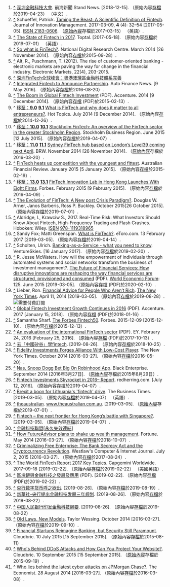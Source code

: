 1.  **[^](https://zh.wikipedia.org/wiki/%E9%87%91%E8%9E%8D%E7%A7%91%E6%8A%80#cite_ref-1 "移至")** [深圳金融科技大會](http://ft.qfhchina.com/index.php?m=content&c=index&a=show&catid=64&id=1161). 前海新聞 Stand News. [2018-12-15]. （原始內容[存檔](https://web.archive.org/web/20190423030101/http://ft.qfhchina.com/index.php?m=content&c=index&a=show&catid=64&id=1161)於2019-04-23） （中文）.
2.  **[^](https://zh.wikipedia.org/wiki/%E9%87%91%E8%9E%8D%E7%A7%91%E6%8A%80#cite_ref-2 "移至")** Schueffel, Patrick. [Taming the Beast: A Scientific Definition of Fintech](https://web.archive.org/web/20170315001616/http://www.open-jim.org/article/view/322). Journal of Innovation Management. 2017-03-09, **4** (4): 32–54 [2017-05-05]. [ISSN 2183-0606](https://www.worldcat.org/issn/2183-0606). （[原始內容](http://www.open-jim.org/article/view/322)存檔於2017-03-15） （英語）.
3.  **[^](https://zh.wikipedia.org/wiki/%E9%87%91%E8%9E%8D%E7%A7%91%E6%8A%80#cite_ref-3 "移至")** [The State of Fintech in 2017](https://www.toptal.com/finance/financial-consultants/fintech-2017). Toptal. [2017-05-18]. （原始內容[存檔](https://web.archive.org/web/20190701090558/https://www.toptal.com/finance/financial-consultants/fintech-2017)於2019-07-01） （英語）.
4.  **[^](https://zh.wikipedia.org/wiki/%E9%87%91%E8%9E%8D%E7%A7%91%E6%8A%80#cite_ref-NDRC1_4-0 "移至")** [So what is FinTech?](http://www.ndrc.ie/2014/03/fintech/). National Digital Research Centre. March 2014 [26 November 2014]. （原始內容[存檔](https://web.archive.org/web/20150928033637/http://www.ndrc.ie/2014/03/fintech/)於2015-09-28）.
5.  **[^](https://zh.wikipedia.org/wiki/%E9%87%91%E8%9E%8D%E7%A7%91%E6%8A%80#cite_ref-5 "移至")** Alt, R., Puschmann, T. (2012). The rise of customer-oriented banking - electronic markets are paving the way for change in the financial industry. Electronic Markets, 22(4), 203-2015.
6.  **[^](https://zh.wikipedia.org/wiki/%E9%87%91%E8%9E%8D%E7%A7%91%E6%8A%80#cite_ref-FTIL_6-0 "移至")** [深圳FinTech全球峰會：粵港澳灣區金融科技體系完善](https://finance.sina.com.cn/money/bank/dsfzf/2018-12-25/doc-ihmutuee2380292.shtml)
7.  **[^](https://zh.wikipedia.org/wiki/%E9%87%91%E8%9E%8D%E7%A7%91%E6%8A%80#cite_ref-AUTO_7-0 "移至")** [Integrated Fintech to Announce Partnership](http://www.autofinancenews.net/integrated-fintech-to-announce-partnership). Auto Finance News. [9 May 2016]. （原始內容[存檔](https://web.archive.org/web/20160820124912/http://www.autofinancenews.net/integrated-fintech-to-announce-partnership/)於2016-08-20）.
8.  **[^](https://zh.wikipedia.org/wiki/%E9%87%91%E8%9E%8D%E7%A7%91%E6%8A%80#cite_ref-A_8-0 "移至")** [The Boom in Global Fintech Investment](http://www.accenture.com/Microsites/fsinsights/capital-markets-uk/Documents/Accenture-Global-Boom-in-Fintech-Investment.pdf) (PDF). Accenture. 2014 [9 December 2014]. （原始內容[存檔](https://web.archive.org/web/20150213060313/http://www.accenture.com/Microsites/fsinsights/capital-markets-uk/Documents/Accenture-Global-Boom-in-Fintech-Investment.pdf) (PDF)於2015-02-13）.
9.  ^ [移至：**9.0**](https://zh.wikipedia.org/wiki/%E9%87%91%E8%9E%8D%E7%A7%91%E6%8A%80#cite_ref-HT_9-0) [**9.1**](https://zh.wikipedia.org/wiki/%E9%87%91%E8%9E%8D%E7%A7%91%E6%8A%80#cite_ref-HT_9-1) [What is FinTech and why does it matter to all entrepreneurs?](http://www.hottopics.ht/stories/fintech/what-is-fintech-and-why-it-matters/). Hot Topics. July 2014 [9 December 2014]. （原始內容[存檔](https://web.archive.org/web/20141226063327/http://www.hottopics.ht/stories/fintech/what-is-fintech-and-why-it-matters/)於2014-12-26）.
10.  ^ [移至：**10.0**](https://zh.wikipedia.org/wiki/%E9%87%91%E8%9E%8D%E7%A7%91%E6%8A%80#cite_ref-SS_10-0) [**10.1**](https://zh.wikipedia.org/wiki/%E9%87%91%E8%9E%8D%E7%A7%91%E6%8A%80#cite_ref-SS_10-1) [Stockholm FinTech: An overview of the FinTech sector in the greater Stockholm Region](http://www.slideshare.net/eteigland/stockholm-49722748?related=1). Stockholm Business Region. June 2015 [12 July 2015]. （原始內容[存檔](https://web.archive.org/web/20190407175256/https://www.slideshare.net/eteigland/stockholm-49722748?related=1)於2019-04-07）.
11.  ^ [移至：**11.0**](https://zh.wikipedia.org/wiki/%E9%87%91%E8%9E%8D%E7%A7%91%E6%8A%80#cite_ref-BRW_11-0) [**11.1**](https://zh.wikipedia.org/wiki/%E9%87%91%E8%9E%8D%E7%A7%91%E6%8A%80#cite_ref-BRW_11-1) [Sydney FinTech hub based on London’s Level39 coming next April](https://web.archive.org/web/20160320020639/http://www.brw.com.au/p/tech-gadgets/sydney_fintech_hub_based_on_london_QTbs38ffeIMZOH89UCaftN). BRW. November 2014 [26 November 2014]. （[原始內容](http://www.brw.com.au/p/tech-gadgets/sydney_fintech_hub_based_on_london_QTbs38ffeIMZOH89UCaftN)存檔於2016-03-20）.
12.  **[^](https://zh.wikipedia.org/wiki/%E9%87%91%E8%9E%8D%E7%A7%91%E6%8A%80#cite_ref-AFR_12-0 "移至")** [FinTech heats up competition with the youngest and fittest](http://www.afr.com/p/business/financial_services/fintech_heats_up_competition_with_P2CTPJAaAQD1djb3p6BHSO). Australian Financial Review. January 2015 [5 January 2015]. （原始內容[存檔](https://web.archive.org/web/20150219204555/http://www.afr.com/p/business/financial_services/fintech_heats_up_competition_with_P2CTPJAaAQD1djb3p6BHSO)於2015-02-19）.
13.  ^ [移至：**13.0**](https://zh.wikipedia.org/wiki/%E9%87%91%E8%9E%8D%E7%A7%91%E6%8A%80#cite_ref-FRB_13-0) [**13.1**](https://zh.wikipedia.org/wiki/%E9%87%91%E8%9E%8D%E7%A7%91%E6%8A%80#cite_ref-FRB_13-1) [FinTech Innovation Lab in Hong Kong Launches With Eight Firms](http://www.forbes.com/sites/tomgroenfeldt/2014/09/02/fintech-innovation-lab-in-hong-kong-launches-with-eight-firms/). Forbes. February 2015 [9 February 2015]. （原始內容[存檔](https://web.archive.org/web/20160409061731/http://www.forbes.com/sites/tomgroenfeldt/2014/09/02/fintech-innovation-lab-in-hong-kong-launches-with-eight-firms/)於2016-04-09）.
14.  **[^](https://zh.wikipedia.org/wiki/%E9%87%91%E8%9E%8D%E7%A7%91%E6%8A%80#cite_ref-RegTech_14-0 "移至")** [The Evolution of FinTech: A New post Crisis Paradigm?](http://ssrn.com/abstract=2676553). Douglas W. Arner, Janos Barberis, Ross P. Buckley. October 2015[26 October 2015]. （原始內容[存檔](https://web.archive.org/web/20190701090558/https://papers.ssrn.com/sol3/papers.cfm?abstract_id=2676553)於2019-07-01）.
15.  **[^](https://zh.wikipedia.org/wiki/%E9%87%91%E8%9E%8D%E7%A7%91%E6%8A%80#cite_ref-15 "移至")** Aldridge, I., Krawciw S., 2017. Real-Time Risk: What Investors Should Know About Fintech, High-Frequency Trading and Flash Crashes. Hoboken: Wiley. [ISBN](https://zh.wikipedia.org/wiki/%E5%9B%BD%E9%99%85%E6%A0%87%E5%87%86%E4%B9%A6%E5%8F%B7 "國際標準書號") [978-1119318965](https://zh.wikipedia.org/wiki/Special:%E7%BD%91%E7%BB%9C%E4%B9%A6%E6%BA%90/978-1119318965 "Special:網絡書源/978-1119318965")
16.  **[^](https://zh.wikipedia.org/wiki/%E9%87%91%E8%9E%8D%E7%A7%91%E6%8A%80#cite_ref-16 "移至")** Sandy Fox; Matti Greenspan. [What is FinTech?](https://www.etoro.com/investing/guide/fintech/1-fintech-revolution/). eToro.com. 13 February 2017 [2019-03-05]. （原始內容[存檔](https://web.archive.org/web/20190414162729/https://www.etoro.com/investing/guide/fintech/1-fintech-revolution/)於2019-04-14）.
17.  **[^](https://zh.wikipedia.org/wiki/%E9%87%91%E8%9E%8D%E7%A7%91%E6%8A%80#cite_ref-Scholten-BaaS_17-0 "移至")** Scholten, Ulrich. [Banking-as-a-Service - what you need to know](http://www.ventureskies.com/blog/banking-as-a-service-categorizing-the-services). VentureSkies. [16 January 2017]. （原始內容[存檔](https://web.archive.org/web/20190220140414/http://www.ventureskies.com/blog/banking-as-a-service-categorizing-the-services)於2019-02-20）.
18.  **[^](https://zh.wikipedia.org/wiki/%E9%87%91%E8%9E%8D%E7%A7%91%E6%8A%80#cite_ref-18 "移至")** R. Jesse McWaters. How will the empowerment of individuals through automated systems and social networks transform the business of investment management?. [The Future of Financial Services: How disruptive innovations are reshaping the way financial services are structured, provisioned and consumed](http://www3.weforum.org/docs/WEF_The_future__of_financial_services.pdf) (PDF). [World Economic Forum](https://zh.wikipedia.org/wiki/World_Economic_Forum "World Economic Forum"): 125. June 2015 [2019-03-05]. （原始內容[存檔](https://web.archive.org/web/20200210090818/http://www3.weforum.org/docs/WEF_The_future__of_financial_services.pdf) (PDF)於2020-02-10）.
19.  **[^](https://zh.wikipedia.org/wiki/%E9%87%91%E8%9E%8D%E7%A7%91%E6%8A%80#cite_ref-19 "移至")** Lieber, Ron. [Financial Advice for People Who Aren’t Rich](https://www.nytimes.com/2014/04/12/your-money/start-ups-offer-financial-advice-to-people-who-arent-rich.html). [The New York Times](https://zh.wikipedia.org/wiki/The_New_York_Times "The New York Times"). April 11, 2014 [2019-03-05]. （原始內容[存檔](https://web.archive.org/web/20190828223250/https://www.nytimes.com/2014/04/12/your-money/start-ups-offer-financial-advice-to-people-who-arent-rich.html)於2019-08-28）.![需要付費訂閱](https://upload.wikimedia.org/wikipedia/commons/thumb/b/b7/Lock-red.svg/10px-Lock-red.svg.png "需要付費訂閱才能查看")
20.  **[^](https://zh.wikipedia.org/wiki/%E9%87%91%E8%9E%8D%E7%A7%91%E6%8A%80#cite_ref-A2_20-0 "移至")** [Global Fintech Investment Growth Continues in 2016](https://www.accenture.com/t20170411T170619Z__w__/id-en/_acnmedia/PDF-15/Accenture-Fintech-Report-London-Lab-News-Release.pdf) (PDF). Accenture. 2017 [January 15, 2018]. （原始內容[存檔](https://web.archive.org/web/20180116081435/https://www.accenture.com/t20170411T170619Z__w__/id-en/_acnmedia/PDF-15/Accenture-Fintech-Report-London-Lab-News-Release.pdf) (PDF)於2018-01-16）.
21.  **[^](https://zh.wikipedia.org/wiki/%E9%87%91%E8%9E%8D%E7%A7%91%E6%8A%80#cite_ref-21 "移至")** Samantha Sharf. [The Forbes Fintech50](http://www.forbes.com/sites/samanthasharf/2015/12/09/the-fintech-50-the-complete-list/2/). Forbes. 2015-12-09 [2015-12-10]. （原始內容[存檔](https://web.archive.org/web/20151213003709/http://www.forbes.com/sites/samanthasharf/2015/12/09/the-fintech-50-the-complete-list/2/)於2015-12-13）.
22.  **[^](https://zh.wikipedia.org/wiki/%E9%87%91%E8%9E%8D%E7%A7%91%E6%8A%80#cite_ref-22 "移至")** [An evaluation of the international FinTech sector](https://www.gov.uk/government/uploads/system/uploads/attachment_data/file/502995/UK_FinTech_-_On_the_cutting_edge_-_Full_Report.pdf) (PDF). EY. February 24, 2016 [February 25, 2016]. （原始內容[存檔](https://web.archive.org/web/20171013195346/https://www.gov.uk/government/uploads/system/uploads/attachment_data/file/502995/UK_FinTech_-_On_the_cutting_edge_-_Full_Report.pdf) (PDF)於2017-10-13）.
23.  **[^](https://zh.wikipedia.org/wiki/%E9%87%91%E8%9E%8D%E7%A7%91%E6%8A%80#cite_ref-23 "移至")** [去「中國矽谷」學fintech](https://www.hkma.gov.hk/chi/key-information/column/20180629.shtml). [2019-08-26]. （原始內容[存檔](https://web.archive.org/web/20181025055538/https://www.hkma.gov.hk/chi/key-information/column/20180629.shtml)於2018-10-25）.
24.  **[^](https://zh.wikipedia.org/wiki/%E9%87%91%E8%9E%8D%E7%A7%91%E6%8A%80#cite_ref-24 "移至")** [Fidelity Investments Forges Alliance With Low-Cost Player](http://www.nytimes.com/2014/10/16/your-money/financial-planners/fidelity-investments-forges-alliance-with-low-cost-player.html). The New York Times. October 2014 [2016-03-27]. （原始內容[存檔](https://web.archive.org/web/20160520132341/http://www.nytimes.com/2014/10/16/your-money/financial-planners/fidelity-investments-forges-alliance-with-low-cost-player.html)於2016-05-20）.
25.  **[^](https://zh.wikipedia.org/wiki/%E9%87%91%E8%9E%8D%E7%A7%91%E6%8A%80#cite_ref-25 "移至")** [Nas, Snoop Dogg Bet Big On Robinhood App](https://web.archive.org/web/20150829064128/http://www.blackenterprise.com/money/investing/the-next-big-stock-tip-nas-snoop-bet-big-on-robinhood-app/). Black Enterprise. September 2014 [2016年3月27日]. （[原始內容](http://www.blackenterprise.com/money/investing/the-next-big-stock-tip-nas-snoop-bet-big-on-robinhood-app/)存檔於2015年8月29日）.
26.  **[^](https://zh.wikipedia.org/wiki/%E9%87%91%E8%9E%8D%E7%A7%91%E6%8A%80#cite_ref-WW_26-0 "移至")** [Fintech Investments Skyrocket in 2016– Report](http://www.redherring.com/finance/fintech-investments-skyrocket-2016-report/). redherring.com. [July 12, 2016]. （原始內容[存檔](https://web.archive.org/web/20190407175302/https://www.redherring.com/finance/fintech-investments-skyrocket-2016-report/)於2019-04-07）.
27.  **[^](https://zh.wikipedia.org/wiki/%E9%87%91%E8%9E%8D%E7%A7%91%E6%8A%80#cite_ref-27 "移至")** [Brexit a boon for Lithuania's 'fintech' drive](http://www.businesstimes.com.sg/government-economy/brexit-a-boon-for-lithuanias-fintech-drive). The Business Times. [2019-03-05]. （原始內容[存檔](https://web.archive.org/web/20190407175322/https://www.businesstimes.com.sg/government-economy/brexit-a-boon-for-lithuanias-fintech-drive)於2019-04-07） （英語）.
28.  **[^](https://zh.wikipedia.org/wiki/%E9%87%91%E8%9E%8D%E7%A7%91%E6%8A%80#cite_ref-28 "移至")** [theaustralian](https://web.archive.org/web/20190701090600/https://www.theaustralian.com.au/subscribe/news/1/?sourceCode=TAWEB_WRE170_a&dest=https%3A%2F%2Fwww.theaustralian.com.au%2Fbusiness%2Ffinancial-services%2Fsydney-grows-as-asias-fintech-hub%2Fnews-story%2F0557541408409005ffd79c589873c492&memtype=anonymous&mode=premium&nk=79b0cc13e74865d85242b4f162726f7e-1561971959). www.theaustralian.com.au. [2019-03-05]. （[原始內容](http://www.theaustralian.com.au/business/financial-services/sydney-grows-as-asias-fintech-hub/news-story/0557541408409005ffd79c589873c492)存檔於2019-07-01）.
29.  **[^](https://zh.wikipedia.org/wiki/%E9%87%91%E8%9E%8D%E7%A7%91%E6%8A%80#cite_ref-29 "移至")** [Fintech – the next frontier for Hong Kong’s battle with Singapore?](http://www.scmp.com/week-asia/business/article/2020094/fintech-next-frontier-hong-kongs-battle-singapore). [2019-03-05]. （原始內容[存檔](https://web.archive.org/web/20190407175301/https://www.scmp.com/week-asia/business/article/2020094/fintech-next-frontier-hong-kongs-battle-singapore)於2019-04-07）.
30.  **[^](https://zh.wikipedia.org/wiki/%E9%87%91%E8%9E%8D%E7%A7%91%E6%8A%80#cite_ref-30 "移至")** [金融科技聯盟](http://letstartup.hk/2017/06/21/sz-sg-hk-establish-fintech-alliance/)[[永久失效連結](https://zh.wikipedia.org/wiki/Wikipedia:%E5%A4%B1%E6%95%88%E9%93%BE%E6%8E%A5 "Wikipedia:失效連結")]
31.  **[^](https://zh.wikipedia.org/wiki/%E9%87%91%E8%9E%8D%E7%A7%91%E6%8A%80#cite_ref-31 "移至")** [How FutureAdvisor plans to shake up wealth management](http://fortune.com/tag/rebecca-lynn/). Fortune. May 2014 [2016-03-27]. （原始內容[存檔](https://web.archive.org/web/20181007005340/http://fortune.com/tag/rebecca-lynn/)於2018-10-07）.
32.  **[^](https://zh.wikipedia.org/wiki/%E9%87%91%E8%9E%8D%E7%A7%91%E6%8A%80#cite_ref-32 "移至")** [Criminalizing Free Enterprise: The Bank Secrecy Act and the Cryptocurrency Revolution](https://www.pryorcashman.com/blog-fin-tech-monitor/bank-secrecy-act-and-the-cryptocurrency-revolution-1.html). Westlaw's Computer & Internet Journal. July 2, 2015 [2016-03-27]. （原始內容[存檔](https://web.archive.org/web/20170824010523/https://www.pryorcashman.com/blog-fin-tech-monitor/bank-secrecy-act-and-the-cryptocurrency-revolution-1.html)於2017-08-24）.
33.  **[^](https://zh.wikipedia.org/wiki/%E9%87%91%E8%9E%8D%E7%A7%91%E6%8A%80#cite_ref-33 "移至")** [The World FinTech Report 2017 Key Topics](https://www.capgemini.com/service/the-world-fintech-report-2017-key-topics/). Capgemini Worldwide. 2017-09-18 [2019-02-22]. （原始內容[存檔](https://web.archive.org/web/20190222152348/https://www.capgemini.com/service/the-world-fintech-report-2017-key-topics/)於2019-02-22） （美國英語）.
34.  **[^](https://zh.wikipedia.org/wiki/%E9%87%91%E8%9E%8D%E7%A7%91%E6%8A%80#cite_ref-34 "移至")** [區塊鏈與金融科技之發展及應用](https://www.fisc.com.tw/Upload/b0499306-1905-4531-888a-2bc4c1ddb391/TC/9001.pdf) (PDF). [2019-02-22]. （原始內容[存檔](https://web.archive.org/web/20190222204356/https://www.fisc.com.tw/Upload/b0499306-1905-4531-888a-2bc4c1ddb391/TC/9001.pdf) (PDF)於2019-02-22）.
35.  **[^](https://zh.wikipedia.org/wiki/%E9%87%91%E8%9E%8D%E7%A7%91%E6%8A%80#cite_ref-35 "移至")** [央行数字货币呼之欲出](https://finance.sina.com.cn/roll/2019-08-19/doc-ihytcern1981869.shtml). [2019-08-26]. （原始內容[存檔](https://web.archive.org/web/20190819123003/https://finance.sina.com.cn/roll/2019-08-19/doc-ihytcern1981869.shtml)於2019-08-19）.
36.  **[^](https://zh.wikipedia.org/wiki/%E9%87%91%E8%9E%8D%E7%A7%91%E6%8A%80#cite_ref-36 "移至")** [新華社-央行提出金融科技发展三年规划](http://www.xinhuanet.com/fortune/2019-08/22/c_1124909241.htm). [2019-08-26]. （原始內容[存檔](https://web.archive.org/web/20190822165957/http://www.xinhuanet.com/fortune/2019-08/22/c_1124909241.htm)於2019-08-22）.
37.  **[^](https://zh.wikipedia.org/wiki/%E9%87%91%E8%9E%8D%E7%A7%91%E6%8A%80#cite_ref-37 "移至")** [中国人民银行印发金融科技綱要](https://finance.sina.com.cn/roll/2019-08-22/doc-ihytcitn1093622.shtml). [2019-08-26]. （原始內容[存檔](https://web.archive.org/web/20190822103011/https://finance.sina.com.cn/roll/2019-08-22/doc-ihytcitn1093622.shtml)於2019-08-22）.
38.  **[^](https://zh.wikipedia.org/wiki/%E9%87%91%E8%9E%8D%E7%A7%91%E6%8A%80#cite_ref-38 "移至")** [Old Laws, New Models](http://www.taylorwessing.com/download/article_uk_reg_fintech.html). Taylor Wessing. October 2014 [2016-03-27]. （原始內容[存檔](https://web.archive.org/web/20190910001915/https://www.taylorwessing.com/download/article_uk_reg_fintech.html)於2019-09-10）.
39.  **[^](https://zh.wikipedia.org/wiki/%E9%87%91%E8%9E%8D%E7%A7%91%E6%8A%80#cite_ref-39 "移至")** [Financial Startups Reimagine Banking, but Security Still Paramount](http://blog.cloudbric.com/2015/07/financial-startups-reimagine-banking.html). Cloudbric. 10 July 2015 [15 September 2015]. （原始內容[存檔](https://web.archive.org/web/20150811033011/http://blog.cloudbric.com/2015/07/financial-startups-reimagine-banking.html)於2015-08-11）.
40.  **[^](https://zh.wikipedia.org/wiki/%E9%87%91%E8%9E%8D%E7%A7%91%E6%8A%80#cite_ref-40 "移至")** [Who's Behind DDoS Attacks and How Can You Protect Your Website?](https://web.archive.org/web/20150919044222/http://blog.cloudbric.com/2015/09/whos-behind-ddos-attacks-and-how-can.html). Cloudbric. 10 September 2015 [15 September 2015]. （[原始內容](http://blog.cloudbric.com/2015/09/whos-behind-ddos-attacks-and-how-can.html)存檔於2015-09-19）.
41.  **[^](https://zh.wikipedia.org/wiki/%E9%87%91%E8%9E%8D%E7%A7%91%E6%8A%80#cite_ref-41 "移至")** [Who lies behind the latest cyber attacks on JPMorgan Chase?](http://www.economist.com/news/business-and-finance/21614181-who-lies-behind-latest-cyber-attacks-jp-morgan-chase-hacking-banks). The Economist. 28 August 2014 [2016-03-27]. （原始內容[存檔](https://web.archive.org/web/20160308210727/http://www.economist.com/news/business-and-finance/21614181-who-lies-behind-latest-cyber-attacks-jp-morgan-chase-hacking-banks)於2016-03-08）.